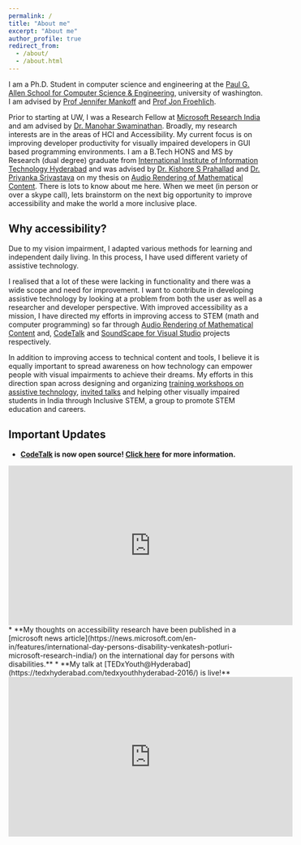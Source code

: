 ```yaml
---
permalink: /
title: "About me"
excerpt: "About me"
author_profile: true
redirect_from: 
  - /about/
  - /about.html
---
```

I am a Ph.D. Student in computer science and engineering at  the [Paul G. Allen School for Computer Science & Engineering](https://www.cs.washington.edu), university of washington. I am advised by [Prof Jennifer Mankoff](https://make4all.org/portfolio/jennifer-mankoff/) and [Prof Jon Froehlich](http://www.cs.umd.edu/~jonf/).

Prior to starting at UW, I was a Research Fellow at [Microsoft Research India](https://www.microsoft.com/en-us/research/lab/microsoft-research-india/) and am advised by [Dr. Manohar Swaminathan](https://www.microsoft.com/en-us/research/people/swmanohmicrosoft-com/). Broadly, my research interests are in the areas of HCI and Accessibility. My current focus is on improving developer productivity for visually impaired developers in GUI based programming environments. I am a B.Tech HONS and MS by Research (dual degree) graduate from [International Institute of Information Technology Hyderabad](https://www.iiit.ac.in) and was advised by [Dr. Kishore S Prahallad](https://sites.google.com/site/kishoreprahallad/) and [Dr. Priyanka Srivastava](https://faculty.iiit.ac.in/~priyanka.srivastava/) on my thesis on [Audio Rendering of Mathematical Content](files/ms_thesis.pdf). There is lots to know about me here. When we meet (in person or over a skype call), lets brainstorm on the next big opportunity to improve accessibility and make the world a more inclusive place.

## Why accessibility?
Due to my vision impairment, I adapted various methods for learning and independent daily living. In this process, I have used different variety of assistive technology.

I realised that a lot of these were lacking in functionality and there was a wide scope and need for improvement. I want to contribute in developing assistive technology by looking at a problem from both the user as well as a researcher and developer perspective. With improved accessibility as a mission, I have directed my efforts in improving access to STEM (math and computer programming) so far through [Audio Rendering of Mathematical Content](/projects/math) and, [CodeTalk](/projects/codetalk) and [SoundScape for Visual Studio](projects/soundscape) projects respectively.

In addition to improving access to technical content and tools, I believe it is equally important to spread awareness on how technology can empower people with visual impairments to achieve their dreams. My efforts in this direction span across designing and organizing [training workshops on assistive technology](workshops/), [invited talks](talks/) and helping other visually impaired students in India through Inclusive STEM, a group to promote STEM education and careers.

## Important Updates

* **[CodeTalk](/projects/codetalk) is now open source! [Click here](https://www.microsoft.com/en-us/research/blog/codetalk-rethinking-ide-accessibility/) for more information.** <br/>  
<iframe width="560" height="315" src="https://www.youtube.com/embed/ttkNYaPwn6E?rel=0" frameborder="0" gesture="media" allow="encrypted-media" allowfullscreen></iframe>
* **My  thoughts on accessibility research have been published in a [microsoft news article](https://news.microsoft.com/en-in/features/international-day-persons-disability-venkatesh-potluri-microsoft-research-india/) on the international day for persons with disabilities.**
* **My talk at [TEDxYouth@Hyderabad](https://tedxhyderabad.com/tedxyouthhyderabad-2016/) is live!**
<br/>
<iframe width="560" height="315" src="https://www.youtube.com/embed/BgMZ6R7RRlI?rel=0" frameborder="0" allowfullscreen></iframe>
